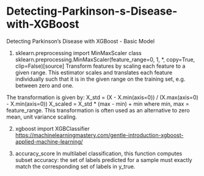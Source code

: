 # Detecting-Parkinson-s-Disease-with-XGBoost
Detecting Parkinson’s Disease with XGBoost - Basic Model


1. sklearn.preprocessing import MinMaxScaler
    class sklearn.preprocessing.MinMaxScaler(feature_range=0, 1, *, copy=True, clip=False)[source]
Transform features by scaling each feature to a given range.
This estimator scales and translates each feature individually such that it is in the given range on the training set, e.g. between zero and one.

The transformation is given by:
X_std = (X - X.min(axis=0)) / (X.max(axis=0) - X.min(axis=0))
X_scaled = X_std * (max - min) + min
where min, max = feature_range.
This transformation is often used as an alternative to zero mean, unit variance scaling.


2. xgboost import XGBClassifier
    https://machinelearningmastery.com/gentle-introduction-xgboost-applied-machine-learning/
    
3. accuracy_score
    In multilabel classification, this function computes subset accuracy: the set of labels predicted for a sample must exactly match the corresponding set of labels in y_true.
